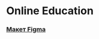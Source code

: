 # Online Education

### [Макет Figma](https://www.figma.com/file/1pdUz6ASPV6vayQCuAR4yO/Landing-page---Онлайн-школа?node-id=0%3A1&mode=dev)
